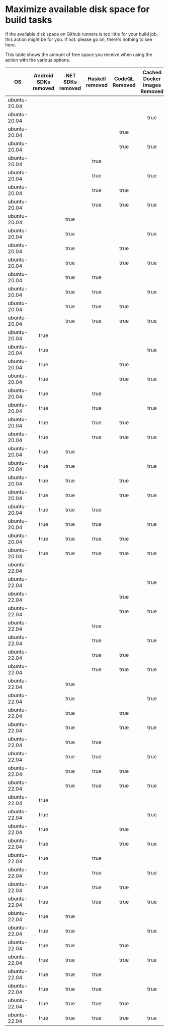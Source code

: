 # Maximize available disk space for build tasks

If the available disk space on Github runners is too little for your build job, this action might be for you.
If not: please go on, there's nothing to see here.

This table shows the amount of free space you receive when using the action with the various options.

OS | Android SDKs removed | .NET SDKs removed | Haskell removed | CodeQL Removed | Cached Docker Images Removed | GB freed | GB free
---|:--------------------:|:-----------------:|:---------------:|:--------------:|:----------------------------:|---------:|-------:
ubuntu-20.04 |  |  |  |  |  | 7 | 34
ubuntu-20.04 |  |  |  |  | true | 11 | 38
ubuntu-20.04 |  |  |  | true |  | 13 | 40
ubuntu-20.04 |  |  |  | true | true | 16 | 43
ubuntu-20.04 |  |  | true |  |  | 7 | 34
ubuntu-20.04 |  |  | true |  | true | 11 | 38
ubuntu-20.04 |  |  | true | true |  | 13 | 40
ubuntu-20.04 |  |  | true | true | true | 16 | 43
ubuntu-20.04 |  | true |  |  |  | 10 | 37
ubuntu-20.04 |  | true |  |  | true | 14 | 41
ubuntu-20.04 |  | true |  | true |  | 15 | 42
ubuntu-20.04 |  | true |  | true | true | 19 | 46
ubuntu-20.04 |  | true | true |  |  | 10 | 37
ubuntu-20.04 |  | true | true |  | true | 14 | 41
ubuntu-20.04 |  | true | true | true |  | 15 | 42
ubuntu-20.04 |  | true | true | true | true | 19 | 46
ubuntu-20.04 | true |  |  |  |  | 19 | 46
ubuntu-20.04 | true |  |  |  | true | 23 | 50
ubuntu-20.04 | true |  |  | true |  | 24 | 51
ubuntu-20.04 | true |  |  | true | true | 28 | 55
ubuntu-20.04 | true |  | true |  |  | 19 | 46
ubuntu-20.04 | true |  | true |  | true | 23 | 50
ubuntu-20.04 | true |  | true | true |  | 24 | 51
ubuntu-20.04 | true |  | true | true | true | 28 | 55
ubuntu-20.04 | true | true |  |  |  | 21 | 48
ubuntu-20.04 | true | true |  |  | true | 25 | 52
ubuntu-20.04 | true | true |  | true |  | 27 | 54
ubuntu-20.04 | true | true |  | true | true | 30 | 57
ubuntu-20.04 | true | true | true |  |  | 21 | 48
ubuntu-20.04 | true | true | true |  | true | 25 | 52
ubuntu-20.04 | true | true | true | true |  | 27 | 54
ubuntu-20.04 | true | true | true | true | true | 30 | 57
ubuntu-22.04 |  |  |  |  |  | 7 | 38
ubuntu-22.04 |  |  |  |  | true | 10 | 41
ubuntu-22.04 |  |  |  | true |  | 12 | 43
ubuntu-22.04 |  |  |  | true | true | 15 | 46
ubuntu-22.04 |  |  | true |  |  | 7 | 38
ubuntu-22.04 |  |  | true |  | true | 10 | 41
ubuntu-22.04 |  |  | true | true |  | 12 | 43
ubuntu-22.04 |  |  | true | true | true | 15 | 46
ubuntu-22.04 |  | true |  |  |  | 8 | 39
ubuntu-22.04 |  | true |  |  | true | 11 | 42
ubuntu-22.04 |  | true |  | true |  | 14 | 45
ubuntu-22.04 |  | true |  | true | true | 16 | 47
ubuntu-22.04 |  | true | true |  |  | 8 | 39
ubuntu-22.04 |  | true | true |  | true | 11 | 42
ubuntu-22.04 |  | true | true | true |  | 14 | 45
ubuntu-22.04 |  | true | true | true | true | 16 | 47
ubuntu-22.04 | true |  |  |  |  | 19 | 50
ubuntu-22.04 | true |  |  |  | true | 21 | 52
ubuntu-22.04 | true |  |  | true |  | 24 | 55
ubuntu-22.04 | true |  |  | true | true | 27 | 58
ubuntu-22.04 | true |  | true |  |  | 19 | 50
ubuntu-22.04 | true |  | true |  | true | 21 | 52
ubuntu-22.04 | true |  | true | true |  | 24 | 55
ubuntu-22.04 | true |  | true | true | true | 27 | 58
ubuntu-22.04 | true | true |  |  |  | 20 | 51
ubuntu-22.04 | true | true |  |  | true | 23 | 54
ubuntu-22.04 | true | true |  | true |  | 25 | 56
ubuntu-22.04 | true | true |  | true | true | 28 | 59
ubuntu-22.04 | true | true | true |  |  | 20 | 51
ubuntu-22.04 | true | true | true |  | true | 23 | 54
ubuntu-22.04 | true | true | true | true |  | 25 | 56
ubuntu-22.04 | true | true | true | true | true | 28 | 59
